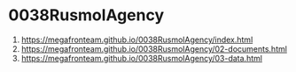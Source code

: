 # 0038RusmolAgency

1. <https://megafronteam.github.io/0038RusmolAgency/index.html>
2. <https://megafronteam.github.io/0038RusmolAgency/02-documents.html>
3. <https://megafronteam.github.io/0038RusmolAgency/03-data.html>
